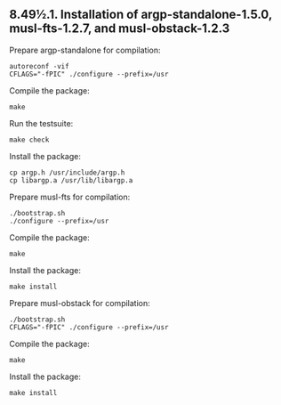 ## 8.49½.1. Installation of argp-standalone-1.5.0, musl-fts-1.2.7, and musl-obstack-1.2.3

Prepare argp-standalone for compilation:

```shell
autoreconf -vif
CFLAGS="-fPIC" ./configure --prefix=/usr
```

Compile the package:

```shell
make
```

Run the testsuite:

```shell
make check
```

Install the package:

```shell
cp argp.h /usr/include/argp.h
cp libargp.a /usr/lib/libargp.a
```

Prepare musl-fts for compilation:

```shell
./bootstrap.sh
./configure --prefix=/usr
```

Compile the package:

```shell
make
```

Install the package:

```shell
make install
```

Prepare musl-obstack for compilation:

```shell
./bootstrap.sh
CFLAGS="-fPIC" ./configure --prefix=/usr
```

Compile the package:

```shell
make
```

Install the package:

```shell
make install
```

